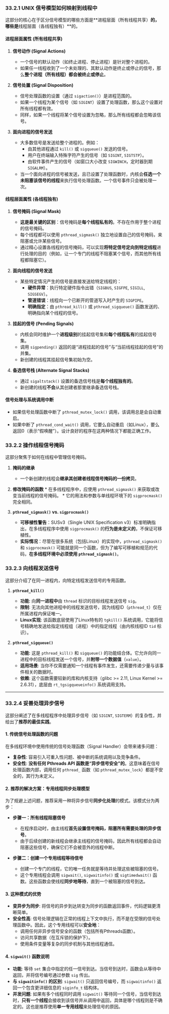 ### 33.2.1 UNIX 信号模型如何映射到线程中

这部分的核心在于区分信号模型的哪些方面是**进程层面（所有线程共享）**的，哪些是**线程层面（各线程独有）**的。

#### 进程层面属性 (所有线程共享)

1.  **信号动作 (Signal Actions)**
    * 一个信号的默认动作（如终止进程、停止进程）是针对整个进程的。
    * 如果任一线程收到了一个未处理的、其默认动作是终止或停止的信号，那么**整个进程（所有线程）都会被终止或停止**。

2.  **信号处置 (Signal Disposition)**
    * 信号处理函数的设置（通过 `sigaction()`）是进程范围的。
    * 如果一个线程为某个信号（如 `SIGINT`）设置了处理函数，那么这个设置对所有线程都有效。
    * 同样，如果一个线程将某个信号设置为忽略，那么所有线程都会忽略该信号。

3.  **面向进程的信号发送**
    * 大多数信号是发送给整个进程的。例如：
        * 由其他进程通过 `kill()` 或 `sigqueue()` 发送的信号。
        * 用户在终端输入特殊字符产生的信号（如 `SIGINT`, `SIGTSTP`）。
        * 由软件事件产生的信号（如窗口大小改变 `SIGWINCH`，定时器到期 `SIGALRM`）。
    * 当一个面向进程的信号被发送，且已设置了处理函数时，内核会**任选一个未阻塞该信号的线程**来执行信号处理函数。一个信号事件只会被处理一次。

#### 线程层面属性 (各线程独有)

1.  **信号掩码 (Signal Mask)**
    * **这是最关键的区别**：信号掩码是**每个线程私有的**。不存在作用于整个进程的信号掩码。
    * 每个线程都可以使用 `pthread_sigmask()` 独立地设置自己的信号掩码，来阻塞或允许某些信号。
    * 通过精心设置各线程的信号掩码，可以实现**将特定信号定向到特定线程**进行处理的目的（例如，让一个专门的线程不阻塞某个信号，而其他所有线程都阻塞它）。

2.  **面向线程的信号发送**
    * 某些特定情况产生的信号是直接发送给特定线程的：
        * **硬件异常**：执行特定硬件指令出错（`SIGBUS`, `SIGFPE`, `SIGILL`, `SIGSEGV`）。
        * **管道错误**：线程向一个已断开的管道写入时产生的 `SIGPIPE`。
        * **明确指定**：由 `pthread_kill()` 或 `pthread_sigqueue()` 函数发送的、明确指向某个线程的信号。

3.  **挂起的信号 (Pending Signals)**
    * 内核会同时维护一个**进程级别**的挂起信号集和**每个线程私有**的挂起信号集。
    * 调用 `sigpending()` 返回的是“进程挂起的信号”与“当前线程挂起的信号”的并集。
    * 新创建的线程其挂起信号集初始为空。

4.  **备选信号栈 (Alternate Signal Stacks)**
    * 通过 `sigaltstack()` 设置的备选信号栈是**每个线程独有的**。
    * 新创建的线程**不会**从其创建者那里继承备选信号栈。

#### 信号处理与系统调用中断

* 如果信号处理函数中断了 `pthread_mutex_lock()` 调用，该调用总是会自动重启。
* 如果中断了 `pthread_cond_wait()` 调用，它要么自动重启（如Linux），要么返回0（表示“假唤醒”）。设计良好的程序在这两种情况下都能正确工作。


### 33.2.2 操作线程信号掩码

这部分聚焦于如何在线程中管理信号掩码。

1.  **掩码的继承**
    * 一个新创建的线程会**继承其创建者线程信号掩码的一份拷贝**。
 2.  **修改掩码的函数**
    * 在多线程程序中，应使用 `pthread_sigmask()` 来获取或改变当前线程的信号掩码。
    * 它的用法和参数与单线程环境下的 `sigprocmask()` 完全相同。

3.  **`pthread_sigmask()` vs. `sigprocmask()`**
    * **可移植性警告**：SUSv3（Single UNIX Specification v3）标准明确指出，在多线程程序中使用 `sigprocmask()` 的**行为是未定义的**，不保证可移植性。
    * **实际情况**：尽管在很多系统（包括Linux）的实现中，`pthread_sigmask()` 和 `sigprocmask()` 可能就是同一个函数，但为了编写可移植和规范的代码，**在多线程环境中必须使用 `pthread_sigmask()`**。

### 33.2.3 向线程发送信号

这部分介绍了在同一进程内，向特定线程发送信号的专用函数。

1.  **`pthread_kill()`**
    * **功能**: 向**同一进程中**由 `thread` 标识的目标线程发送信号 `sig`。
    * **限制**: 无法向其他进程中的线程发送信号，因为线程ID（`pthread_t`）仅在所属进程内保证唯一。
    * **Linux实现**: 该函数底层使用了Linux特有的 `tgkill()` 系统调用，它能将信号精确地发送给指定线程组（进程）中的指定线程（由内核线程ID `tid` 标识）。

2.  **`pthread_sigqueue()`**
    * **功能**: 这是 `pthread_kill()` 和 `sigqueue()` 的功能结合体。它允许向同一进程中的目标线程发送一个信号，并**附带一个数据值**（`value`）。
    * **适用场景**: 当你不仅需要通知一个线程有事件发生，还需要传递少量与该事件相关的数据时。
    * **依赖**: 这个函数需要较新的库和内核支持（glibc >= 2.11, Linux Kernel >= 2.6.31），底层由 `rt_tgsigqueueinfo()` 系统调用支持。

---

### 33.2.4 妥善处理异步信号

这部分阐述了在多线程程序中处理异步信号（如 `SIGINT`, `SIGTERM`）的复杂性，并给出了**推荐的最佳实践**。

#### 1. 传统信号处理函数的问题

在多线程环境中使用传统的信号处理函数（Signal Handler）会带来诸多问题：
* **复杂性**: 容易引入可重入性问题、被中断的系统调用以及竞争条件。
* **安全性**: **没有任何 Pthreads API 函数是“异步信号安全”的**。这意味着在信号处理函数内部，调用任何 `pthread_` 函数（如 `pthread_mutex_lock`）都是不安全的，其行为未定义。

#### 2. 推荐的解决方案：专用线程同步处理模型

为了规避上述问题，推荐采用一种将异步信号**同步化处理**的模式。该模式分为两步：

* **步骤一：所有线程阻塞信号**
    * 在程序启动时，由主线程**首先设置信号掩码，阻塞所有需要处理的异步信号**。
    * 由于后续创建的新线程会继承主线程的信号掩码，因此所有线程都会自动阻塞这些信号，确保它们不会被意外的线程中断。

* **步骤二：创建一个专用线程等待信号**
    * 创建一个专门的线程，它的唯一任务就是等待并处理这些被阻塞的信号。
    * 这个专用线程会调用 `sigwait()`, `sigwaitinfo()` 或 `sigtimedwait()` 函数。这些函数会使线程**同步地等待**，直到一个被阻塞的信号到达。

#### 3. 这种模式的优势

* **变异步为同步**: 将信号的异步到达转变为同步的函数返回事件，代码逻辑更清晰简单。
* **安全性高**: 信号处理逻辑在正常的线程上下文中执行，而不是在受限的信号处理函数中。因此，这个专用线程可以**安全地**：
    * 调用任何非异步信号安全的函数（包括所有Pthreads函数）。
    * 访问共享数据（在互斥锁的保护下）。
    * 使用条件变量等复杂的同步机制与其他线程通信。

#### 4. `sigwait()` 函数说明

* **功能**: 等待 `set` 集合中指定的任一信号到达。当信号到达时，函数会从等待中返回，并将信号编号通过参数 `sig` 传出。
* **与 `sigwaitinfo()` 的区别**: `sigwait()` 只返回信号编号，而 `sigwaitinfo()` 返回一个包含更详细信息的 `siginfo_t` 结构体。
* **并发问题**: 如果有多个线程同时调用 `sigwait()` 等待同一个信号，当信号到达时，**只有一个线程**会接收到该信号并从调用中返回，具体是哪个线程则是不确定的。这也是推荐使用**单一专用线程**来处理信号的原因。